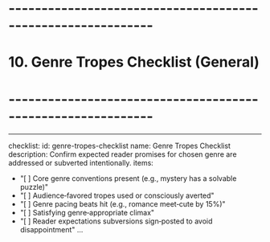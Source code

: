 # ------------------------------------------------------------

# 10. Genre Tropes Checklist (General)

# ------------------------------------------------------------

---

checklist:
id: genre-tropes-checklist
name: Genre Tropes Checklist
description: Confirm expected reader promises for chosen genre are addressed or subverted intentionally.
items:

- "[ ] Core genre conventions present (e.g., mystery has a solvable puzzle)"
- "[ ] Audience‑favored tropes used or consciously averted"
- "[ ] Genre pacing beats hit (e.g., romance meet‑cute by 15%)"
- "[ ] Satisfying genre‑appropriate climax"
- "[ ] Reader expectations subversions sign‑posted to avoid disappointment"
  ...
